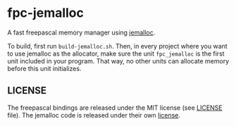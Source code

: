 # fpc-jemalloc
A fast freepascal memory manager using [jemalloc](https://github.com/jemalloc/jemalloc).

To build, first run ``build-jemalloc.sh``.
Then, in every project where you want to use jemalloc as the allocator, make sure the unit ``fpc_jemalloc`` is the first unit included in your program. That way, no other units can allocate memory before this unit initializes.

## LICENSE
The freepascal bindings are released under the MIT license (see [LICENSE](LICENSE) file). The jemalloc code is released under their own [license](https://github.com/jemalloc/jemalloc/blob/dev/COPYING).

